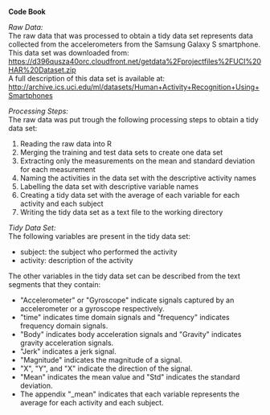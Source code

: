 **Code Book**

*Raw Data:*  
The raw data that was processed to obtain a tidy data set represents data collected from the accelerometers from the Samsung Galaxy S smartphone. This data set was downloaded from:  
https://d396qusza40orc.cloudfront.net/getdata%2Fprojectfiles%2FUCI%20HAR%20Dataset.zip  
A full description of this data set is available at:  
http://archive.ics.uci.edu/ml/datasets/Human+Activity+Recognition+Using+Smartphones

*Processing Steps:*  
The raw data was put trough the following processing steps to obtain a tidy data set:  
1. Reading the raw data into R
2. Merging the training and test data sets to create one data set
3. Extracting only the measurements on the mean and standard deviation for each measurement
4. Naming the activities in the data set with the descriptive activity names
5. Labelling the data set with descriptive variable names
6. Creating a tidy data set with the average of each variable for each activity and each subject
7. Writing the tidy data set as a text file to the working directory

*Tidy Data Set:*  
The following variables are present in the tidy data set:  
- subject: the subject who performed the activity                                     
- activity: description of the activity
  
The other variables in the tidy data set can be described from the text segments that they contain:  
- "Accelerometer" or "Gyroscope" indicate signals captured by an accelerometer or a gyroscope respectively.
- "time" indicates time domain signals and "frequency" indicates frequency domain signals.
- "Body" indicates body acceleration signals and "Gravity" indicates gravity acceleration signals.
- "Jerk" indicates a jerk signal.
- "Magnitude" indicates the magnitude of a signal.
- "X", "Y", and "X" indicate the direction of the signal.
- "Mean" indicates the mean value and "Std" indicates the standard deviation.
- The appendix "_mean" indicates that each variable represents the average for each activity and each subject.
